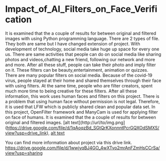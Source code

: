 # Impact_of_AI_Filters_on_Face_Verification
It is examined that the a couple of results for between original and filtered images with using Python programming language.
There are 2 types of file. They both are same but I have changed extension of project.
With development of technology, social media take huge up space for every one us. There are same activities that
people can do on social media like sharing photos and videos,chatting a new friend, following our network and more and more.
After all these stuff, people can take their photo and imply filter on it. These filters can be beauty,entertainment, animation or
quizzes. There are many popular filters on social media. Because of the covid-19 virus, people stayed at their home and shared
themselves through their face with using filters. At the same time, people who are filter creators, spent much more time to being
creative for these filters. After all these information, this work uses human faces and filters on this project. There is a problem
that using human face without permission is not legal. Therefore, it is used that LFW which is publicly shared clean and popular
data set. In this project, OpenFilter framework and ManyCam is used for applying filter on face of humans. It is examined that
the a couple of results for between original and filtered images.
[alt text](http://url/to/img.png](https://drive.google.com/file/d/1qAoqzBd_SGtQrKXonnntPcrGQXOdSMXS/view?usp=drive_link),
[alt text](https://drive.google.com/file/d/1qI7xvCbaZtYuwKcbvEss5NyK2rpDsCDo/view?usp=drive_link)


You can find more information about project via this drive link. https://drive.google.com/file/d/1wwjyqBJ4GO_4wXTvo2mrAnFZmHsCCrSa/view?usp=sharing
